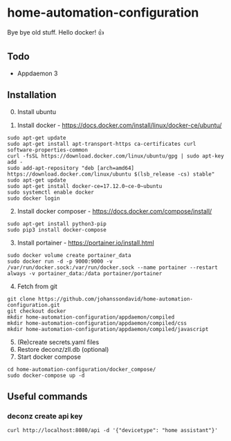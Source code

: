 # home-automation-configuration
Bye bye old stuff. Hello docker! :thumbsup:

## Todo
* Appdaemon 3

## Installation
0. Install ubuntu

1. Install docker - https://docs.docker.com/install/linux/docker-ce/ubuntu/
```
sudo apt-get update
sudo apt-get install apt-transport-https ca-certificates curl software-properties-common
curl -fsSL https://download.docker.com/linux/ubuntu/gpg | sudo apt-key add -
sudo add-apt-repository "deb [arch=amd64] https://download.docker.com/linux/ubuntu $(lsb_release -cs) stable"
sudo apt-get update
sudo apt-get install docker-ce=17.12.0~ce-0~ubuntu
sudo systemctl enable docker
sudo docker login   
```
2. Install docker composer - https://docs.docker.com/compose/install/
```
sudo apt-get install python3-pip
sudo pip3 install docker-compose
```

3. Install portainer - https://portainer.io/install.html
```
sudo docker volume create portainer_data
sudo docker run -d -p 9000:9000 -v /var/run/docker.sock:/var/run/docker.sock --name portainer --restart always -v portainer_data:/data portainer/portainer
```

4. Fetch from git
```
git clone https://github.com/johanssondavid/home-automation-configuration.git
git checkout docker
mkdir home-automation-configuration/appdaemon/compiled
mkdir home-automation-configuration/appdaemon/compiled/css
mkdir home-automation-configuration/appdaemon/compiled/javascript
```
5. (Re)create secrets.yaml files
6. Restore deconz/zll.db (optional)
6. Start docker compose

```
cd home-automation-configuration/docker_compose/
sudo docker-compose up -d
```


## Useful commands

### deconz create api key
```
curl http://localhost:8080/api -d '{"devicetype": "home assistant"}'
```
